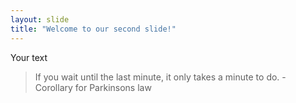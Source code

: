 ```yaml
---
layout: slide
title: "Welcome to our second slide!"
---
```

Your text
>If you wait until the last minute, it only takes a minute to do. - Corollary for Parkinsons law 
